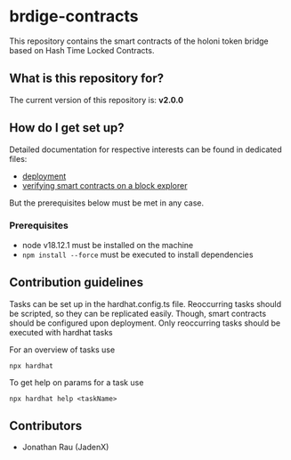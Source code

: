 # brdige-contracts #

This repository contains the smart contracts of the holoni token bridge based on Hash Time Locked Contracts.

## What is this repository for? ##


The current version of this repository is: **v2.0.0**

## How do I get set up? ##

Detailed documentation for respective interests can be found in dedicated files:

* [deployment](./documentation/deployment.md)
* [verifying smart contracts on a block explorer](./documentation/verify_in_blockexplorer.md)

But the prerequisites below must be met in any case.

### Prerequisites
* node v18.12.1 must be installed on the machine
* `npm install --force` must be executed to install dependencies



## Contribution guidelines ##

Tasks can be set up in the hardhat.config.ts file. Reoccurring tasks should be scripted, so they can be replicated easily. Though, smart contracts should be configured upon deployment. Only reoccurring tasks should be executed with hardhat tasks

For an overview of tasks use

```
npx hardhat
```

To get help on params for a task use

```
npx hardhat help <taskName>
```
## Contributors ##
* Jonathan Rau (JadenX)
